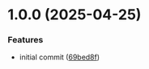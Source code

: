 # 1.0.0 (2025-04-25)


### Features

* initial commit ([69bed8f](https://github.com/revodatanl/revo-devcontainers/commit/69bed8f0943617e5c46264848765fae9f8644364))
